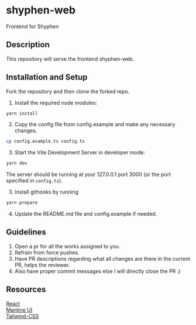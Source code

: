 
# shyphen-web
Frontend for Shyphen

## Description

This repository will serve the frontend shyphen-web.

## Installation and Setup

Fork the repository and then clone the forked repo.

1. Install the required node modules:

```bash
yarn install
```

2. Copy the config file from config.example and make any necessary changes.

```bash
cp config.example.ts config.ts
```

3. Start the Vite Development Server in developer mode:

```bash
yarn dev
```

The server should be running at your 127.0.0.1 port 3000 (or the port specified in `config.ts`).

3. Install githooks by running

```bash
yarn prepare
```

4. Update the README.md file and config.example if needed.

## Guidelines

1. Open a pr for all the works assigned to you.
2. Refrain from force pushes.
3. Have PR descriptions regarding what all changes are there in the current PR, helps the reviewer.
4. Also have proper commit messages else I will directly close the PR :)

## Resources

[React](https://reactjs.org/) \
[Mantine UI](https://mantine.dev/) \
[Tailwind-CSS](https://tailwindcss.com/)
